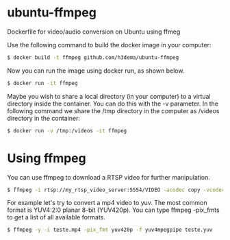 # ubuntu-ffmpeg
Dockerfile for video/audio conversion on Ubuntu using ffmeg

Use the following command to build the docker image in your computer:

```bash
$ docker build -t ffmpeg github.com/h3dema/ubuntu-ffmpeg
```

Now you can run the image using docker run, as shown below.
```bash
$ docker run -it ffmpeg
```

Maybe you wish to share a local directory (in your computer) to a virtual directory inside the container.
You can do this with the -v parameter. In the following command we share the /tmp directory in the computer as /videos directory in the container:
```bash
$ docker run -v /tmp:/videos -it ffmpeg
```

# Using ffmpeg

You can use ffmpeg to download a RTSP video for further manipulation.

```bash
$ ffmpeg -i rtsp://my_rtsp_video_server:5554/VIDEO -acodec copy -vcodec copy /videos/teste.mp4
```


For example let's try to convert a mp4 video to yuv.
The most common format is YUV4:2:0 planar 8-bit (YUV420p). 
You can type ffmpeg -pix_fmts to get a list of all available formats.

```bash
$ ffmpeg -y -i teste.mp4 -pix_fmt yuv420p -f yuv4mpegpipe teste.yuv
```
